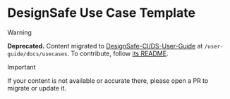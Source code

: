 # DesignSafe Use Case Template

> [!WARNING]
> **Deprecated.** Content migrated to [DesignSafe-CI/DS-User-Guide](https://github.com/DesignSafe-CI/DS-User-Guide) at `/user-guide/docs/usecases`. To contribute, follow [its README](https://github.com/DesignSafe-CI/DS-User-Guide/tree/main/user-guide/docs/usecases#readme).

> [!IMPORTANT]
> If your content is not available or accurate there, please open a PR to migrate or update it.
